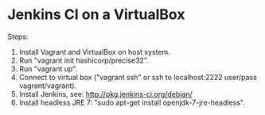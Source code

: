 Jenkins CI on a VirtualBox
==========================

Steps:
1. Install Vagrant and VirtualBox on host system.
2. Run "vagrant init hashicorp/precise32".
3. Run "vagrant up".
4. Connect to virtual box ("vagrant ssh" or ssh to localhost:2222 user/pass vagrant/vagrant).
5. Install Jenkins, see: http://pkg.jenkins-ci.org/debian/
6. Install headless JRE 7: "sudo apt-get install openjdk-7-jre-headless". 
